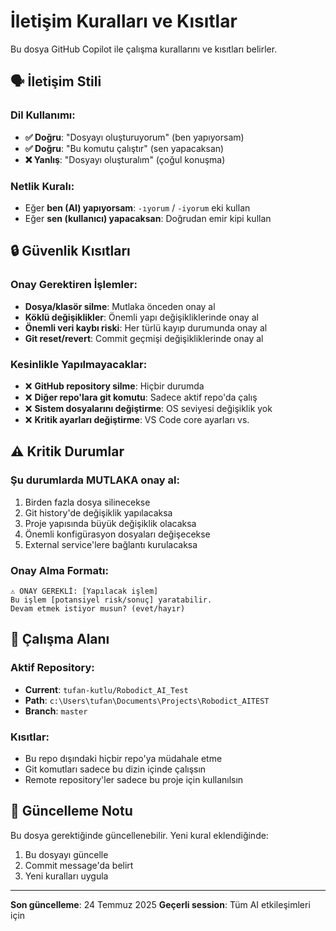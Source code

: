 # İletişim Kuralları ve Kısıtlar

Bu dosya GitHub Copilot ile çalışma kurallarını ve kısıtları belirler.

## 🗣️ İletişim Stili

### Dil Kullanımı:
- **✅ Doğru**: "Dosyayı oluşturuyorum" (ben yapıyorsam)
- **✅ Doğru**: "Bu komutu çalıştır" (sen yapacaksan)
- **❌ Yanlış**: "Dosyayı oluşturalım" (çoğul konuşma)

### Netlik Kuralı:
- Eğer **ben (AI) yapıyorsam**: `-ıyorum` / `-iyorum` eki kullan
- Eğer **sen (kullanıcı) yapacaksan**: Doğrudan emir kipi kullan

## 🔒 Güvenlik Kısıtları

### Onay Gerektiren İşlemler:
- **Dosya/klasör silme**: Mutlaka önceden onay al
- **Köklü değişiklikler**: Önemli yapı değişikliklerinde onay al
- **Önemli veri kaybı riski**: Her türlü kayıp durumunda onay al
- **Git reset/revert**: Commit geçmişi değişikliklerinde onay al

### Kesinlikle Yapılmayacaklar:
- ❌ **GitHub repository silme**: Hiçbir durumda
- ❌ **Diğer repo'lara git komutu**: Sadece aktif repo'da çalış
- ❌ **Sistem dosyalarını değiştirme**: OS seviyesi değişiklik yok
- ❌ **Kritik ayarları değiştirme**: VS Code core ayarları vs.

## ⚠️ Kritik Durumlar

### Şu durumlarda MUTLAKA onay al:
1. Birden fazla dosya silinecekse
2. Git history'de değişiklik yapılacaksa
3. Proje yapısında büyük değişiklik olacaksa
4. Önemli konfigürasyon dosyaları değişecekse
5. External service'lere bağlantı kurulacaksa

### Onay Alma Formatı:
```
⚠️ ONAY GEREKLİ: [Yapılacak işlem]
Bu işlem [potansiyel risk/sonuç] yaratabilir.
Devam etmek istiyor musun? (evet/hayır)
```

## 🎯 Çalışma Alanı

### Aktif Repository:
- **Current**: `tufan-kutlu/Robodict_AI_Test`
- **Path**: `c:\Users\tufan\Documents\Projects\Robodict_AITEST`
- **Branch**: `master`

### Kısıtlar:
- Bu repo dışındaki hiçbir repo'ya müdahale etme
- Git komutları sadece bu dizin içinde çalışsın
- Remote repository'ler sadece bu proje için kullanılsın

## 📝 Güncelleme Notu

Bu dosya gerektiğinde güncellenebilir. Yeni kural eklendiğinde:
1. Bu dosyayı güncelle
2. Commit message'da belirt
3. Yeni kuralları uygula

---

**Son güncelleme**: 24 Temmuz 2025
**Geçerli session**: Tüm AI etkileşimleri için
